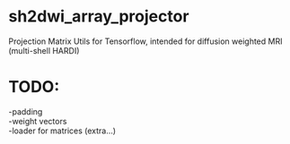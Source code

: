 # sh2dwi_array_projector
Projection Matrix Utils for Tensorflow, intended for diffusion weighted MRI (multi-shell HARDI)

# TODO:
-padding  
-weight vectors  
-loader for matrices (extra...)
